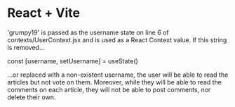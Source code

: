 # React + Vite

'grumpy19' is passed as the username state on line 6 of contexts/UserContext.jsx and is used as a React Context value. If this string is removed...

const [username, setUsername] = useState()

...or replaced with a non-existent username, the user will be able to read the articles but not vote on them. Moreover, while they will be able to read the comments on each article, they will not be able to post comments, nor delete their own.